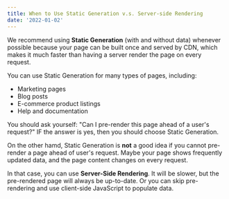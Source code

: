 ```yaml
---
title: When to Use Static Generation v.s. Server-side Rendering 
date: '2022-01-02'
---
```


We recommend using **Static Generation** (with and without data) whenever possible because your page can be built once and served by CDN, which makes it much faster than having a server render the page on every request.

You can use Static Generation for many types of pages, including: 
- Marketing pages 
- Blog posts
- E-commerce product listings 
- Help and documentation

You should ask yourself: "Can I pre-render this page ahead of a user's request?" IF the answer is yes, then you should choose Static Generation.

On the other hamd, Static Generation is **not** a good idea if you cannot pre-render a page ahead of user's request. Maybe your page shows frequently updated data, and the page content changes on every request.

In that case, you can use **Server-Side Rendering**. It will be slower, but the pre-rendered page will always be up-to-date. Or you can skip pre-rendering and use client-side JavaScript to populate data.